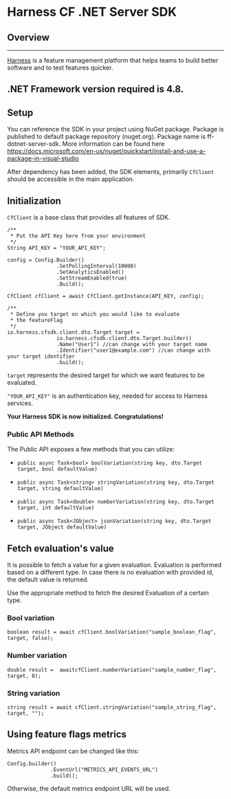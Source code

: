 Harness CF .NET Server SDK
========================

## Overview

-------------------------
[Harness](https://www.harness.io/) is a feature management platform that helps teams to build better software and to
test features quicker.

.NET Framework version required is 4.8.
-------------------------

## Setup

You can reference the SDK in your project using NuGet package. Package is published to default package repository (nuget.org).
Package name is ff-dotnet-server-sdk. More information can be found here https://docs.microsoft.com/en-us/nuget/quickstart/install-and-use-a-package-in-visual-studio

After dependency has been added, the SDK elements, primarily `CfClient` should be accessible in the main application.

## Initialization

`CfClient` is a base class that provides all features of SDK.

```
/**
 * Put the API Key here from your environment
 */
String API_KEY = "YOUR_API_KEY";

config = Config.Builder()
                .SetPollingInterval(10000)
                .SetAnalyticsEnabled()
                .SetStreamEnabled(true)
                .Build();

CfClient cfClient = await CfClient.getInstance(API_KEY, config);

/**
 * Define you target on which you would like to evaluate 
 * the featureFlag
 */
io.harness.cfsdk.client.dto.Target target =
                io.harness.cfsdk.client.dto.Target.builder()
                .Name("User1") //can change with your target name
                .Identifier("user1@example.com") //can change with your target identifier
                .build();
```

`target` represents the desired target for which we want features to be evaluated.

`"YOUR_API_KEY"` is an authentication key, needed for access to Harness services.

**Your Harness SDK is now initialized. Congratulations!**

### Public API Methods ###

The Public API exposes a few methods that you can utilize:

* `public async Task<bool> boolVariation(string key, dto.Target target, bool defaultValue)`

* `public async Task<string> stringVariation(string key, dto.Target target, string defaultValue)`

* `public async Task<double> numberVariation(string key, dto.Target target, int defaultValue)`

* `public async Task<JObject> jsonVariation(string key, dto.Target target, JObject defaultValue)`


## Fetch evaluation's value

It is possible to fetch a value for a given evaluation. Evaluation is performed based on a different type. In case there
is no evaluation with provided id, the default value is returned.

Use the appropriate method to fetch the desired Evaluation of a certain type.

### Bool variation

```
boolean result = await cfClient.boolVariation("sample_boolean_flag", target, false);  
```

### Number variation

```
double result =  awaitcfClient.numberVariation("sample_number_flag", target, 0);  
```

### String variation

```
string result = await cfClient.stringVariation("sample_string_flag", target, "");  
```

## Using feature flags metrics

Metrics API endpoint can be changed like this:

```
Config.builder()
              .EventUrl("METRICS_API_EVENTS_URL")
              .build();
```

Otherwise, the default metrics endpoint URL will be used.


